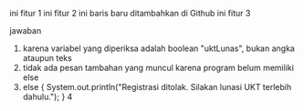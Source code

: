 ini fitur 1
ini fitur 2
ini baris baru ditambahkan di Github
ini fitur 3

jawaban

1. karena variabel yang diperiksa adalah boolean "uktLunas", bukan angka ataupun teks
2. tidak ada pesan tambahan yang muncul karena program belum memiliki else
3. else {
            System.out.println("Registrasi ditolak. Silakan lunasi UKT terlebih dahulu.");
        }
4